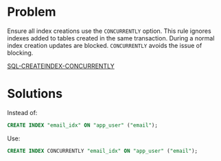 # Problem

Ensure all index creations use the `CONCURRENTLY` option.
This rule ignores indexes added to tables created in the same transaction.
During a normal index creation updates are blocked. `CONCURRENTLY` avoids the issue of blocking.

[SQL-CREATEINDEX-CONCURRENTLY](https://www.postgresql.org/docs/current/sql-createindex.html#SQL-CREATEINDEX-CONCURRENTLY)

# Solutions

Instead of:
```sql
CREATE INDEX "email_idx" ON "app_user" ("email");
```

Use:
```sql
CREATE INDEX CONCURRENTLY "email_idx" ON "app_user" ("email");
```
